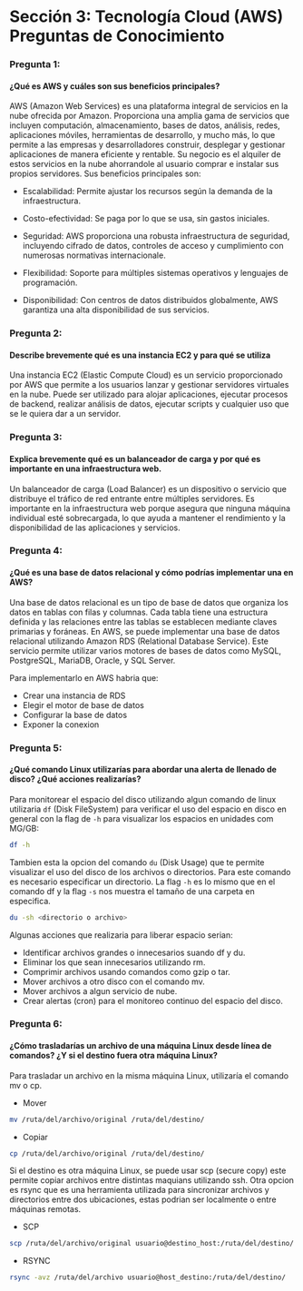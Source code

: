 # Sección 3: Tecnología Cloud (AWS) Preguntas de Conocimiento

### Pregunta 1:
#### **¿Qué es AWS y cuáles son sus beneficios principales?**

AWS (Amazon Web Services) es una plataforma integral de servicios en la nube ofrecida por Amazon. Proporciona una amplia gama de servicios que incluyen computación, almacenamiento, bases de datos, análisis, redes, aplicaciones móviles, herramientas de desarrollo, y mucho más, lo que permite a las empresas y desarrolladores construir, desplegar y gestionar aplicaciones de manera eficiente y rentable. Su negocio es el alquiler de estos servicios en la nube ahorrandole al usuario comprar e instalar sus propios servidores.
Sus beneficios principales son:

- Escalabilidad: Permite ajustar los recursos según la demanda de la infraestructura.
  
- Costo-efectividad: Se paga por lo que se usa, sin gastos iniciales.
  
- Seguridad: AWS proporciona una robusta infraestructura de seguridad, incluyendo cifrado de datos, controles de acceso y cumplimiento con numerosas normativas internacionale.

- Flexibilidad: Soporte para múltiples sistemas operativos y lenguajes de programación.

- Disponibilidad: Con centros de datos distribuidos globalmente, AWS garantiza una alta disponibilidad de sus servicios.

### Pregunta 2:
#### **Describe brevemente qué es una instancia EC2 y para qué se utiliza**

Una instancia EC2 (Elastic Compute Cloud) es un servicio proporcionado por AWS que permite a los usuarios lanzar y gestionar servidores virtuales en la nube. Puede ser utilizado para alojar aplicaciones, ejecutar procesos de backend, realizar análisis de datos, ejecutar scripts y cualquier uso que se le quiera dar a un servidor.

### Pregunta 3:
#### **Explica brevemente qué es un balanceador de carga y por qué es importante en una infraestructura web.**

Un balanceador de carga (Load Balancer) es un dispositivo o servicio que distribuye el tráfico de red entrante entre múltiples servidores. Es importante en la infraestructura web porque asegura que ninguna máquina individual esté sobrecargada, lo que ayuda a mantener el rendimiento y la disponibilidad de las aplicaciones y servicios.

### Pregunta 4:
#### **¿Qué es una base de datos relacional y cómo podrías implementar una en AWS?**

Una base de datos relacional es un tipo de base de datos que organiza los datos en tablas con filas y columnas. Cada tabla tiene una estructura definida y las relaciones entre las tablas se establecen mediante claves primarias y foráneas. En AWS, se puede implementar una base de datos relacional utilizando Amazon RDS (Relational Database Service). Este servicio permite utilizar varios motores de bases de datos como MySQL, PostgreSQL, MariaDB, Oracle, y SQL Server.

Para implementarlo en AWS habria que:
- Crear una instancia de RDS
- Elegir el motor de base de datos
- Configurar la base de datos
- Exponer la conexion

### Pregunta 5:
#### **¿Qué comando Linux utilizarías para abordar una alerta de llenado de disco? ¿Qué acciones realizarías?**

Para monitorear el espacio del disco utilizando algun comando de linux utilizaria `df` (Disk FileSystem) para verificar el uso del espacio en disco en general con la flag de `-h` para visualizar los espacios en unidades com MG/GB: 

```bash
df -h
```

Tambien esta la opcion del comando `du` (Disk Usage) que te permite visualizar el uso del disco de los archivos o directorios. Para este comando es necesario especificar un directorio. La flag `-h` es lo mismo que en el comando df y la flag `-s` nos muestra el tamaño de una carpeta en especifica.

```bash
du -sh <directorio o archivo>
```

Algunas acciones que realizaria para liberar espacio serian:
- Identificar archivos grandes o innecesarios suando df y du.
- Eliminar los que sean innecesarios utilizando rm.
- Comprimir archivos usando comandos como gzip o tar.
- Mover archivos a otro disco con el comando mv.
- Mover archivos a algun servicio de nube.
- Crear alertas (cron) para el monitoreo continuo del espacio del disco.

### Pregunta 6:
#### **¿Cómo trasladarías un archivo de una máquina Linux desde línea de comandos? ¿Y si el destino fuera otra máquina Linux?**

Para trasladar un archivo en la misma máquina Linux, utilizaría el comando mv o cp.

- Mover
```bash 
mv /ruta/del/archivo/original /ruta/del/destino/
```
- Copiar
```bash
cp /ruta/del/archivo/original /ruta/del/destino/
```

Si el destino es otra máquina Linux, se puede usar scp (secure copy) este permite copiar archivos entre distintas maquians utilizando ssh. Otra opcion es rsync que es una herramienta utilizada para sincronizar archivos y directorios entre dos ubicaciones, estas podrian ser localmente o entre máquinas remotas. 

- SCP
```bash
scp /ruta/del/archivo/original usuario@destino_host:/ruta/del/destino/
``` 

- RSYNC
```bash
rsync -avz /ruta/del/archivo usuario@host_destino:/ruta/del/destino/
```








